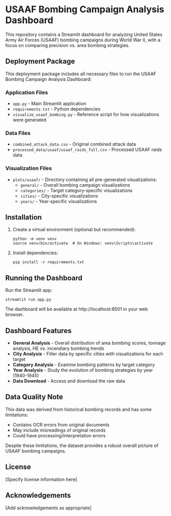 # USAAF Bombing Campaign Analysis Dashboard

This repository contains a Streamlit dashboard for analyzing United States Army Air Forces (USAAF) bombing campaigns during World War II, with a focus on comparing precision vs. area bombing strategies.

## Deployment Package

This deployment package includes all necessary files to run the USAAF Bombing Campaign Analysis Dashboard:

### Application Files
- `app.py` - Main Streamlit application
- `requirements.txt` - Python dependencies
- `visualize_usaaf_bombing.py` - Reference script for how visualizations were generated

### Data Files
- `combined_attack_data.csv` - Original combined attack data
- `processed_data/usaaf/usaaf_raids_full.csv` - Processed USAAF raids data

### Visualization Files
- `plots/usaaf/` - Directory containing all pre-generated visualizations:
  - `general/` - Overall bombing campaign visualizations
  - `categories/` - Target category-specific visualizations
  - `cities/` - City-specific visualizations
  - `years/` - Year-specific visualizations

## Installation

1. Create a virtual environment (optional but recommended):
   ```
   python -m venv venv
   source venv/bin/activate  # On Windows: venv\Scripts\activate
   ```

2. Install dependencies:
   ```
   pip install -r requirements.txt
   ```

## Running the Dashboard

Run the Streamlit app:
```
streamlit run app.py
```

The dashboard will be available at http://localhost:8501 in your web browser.

## Dashboard Features

- **General Analysis** - Overall distribution of area bombing scores, tonnage analysis, HE vs. incendiary bombing trends
- **City Analysis** - Filter data by specific cities with visualizations for each target
- **Category Analysis** - Examine bombing patterns by target category
- **Year Analysis** - Study the evolution of bombing strategies by year (1940-1945)
- **Data Download** - Access and download the raw data

## Data Quality Note

This data was derived from historical bombing records and has some limitations:
- Contains OCR errors from original documents
- May include misreadings of original records
- Could have processing/interpretation errors

Despite these limitations, the dataset provides a robust overall picture of USAAF bombing campaigns.

## License

[Specify license information here]

## Acknowledgements

[Add acknowledgements as appropriate] 
